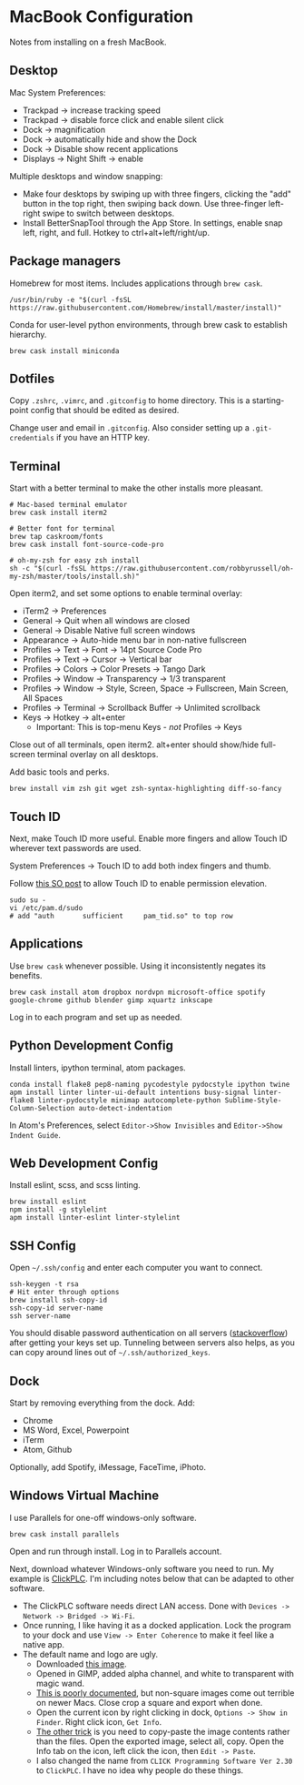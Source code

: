 MacBook Configuration
=====================

Notes from installing on a fresh MacBook.

Desktop
-------

Mac System Preferences:

 * Trackpad -> increase tracking speed
 * Trackpad -> disable force click and enable silent click
 * Dock -> magnification
 * Dock -> automatically hide and show the Dock
 * Dock -> Disable show recent applications
 * Displays -> Night Shift -> enable

Multiple desktops and window snapping:
 * Make four desktops by swiping up with three fingers, clicking the "add" button in the top right, then swiping back down. Use three-finger left-right swipe to switch between desktops.
 * Install BetterSnapTool through the App Store. In settings, enable snap left, right, and full. Hotkey to ctrl+alt+left/right/up.

Package managers
----------------

Homebrew for most items. Includes applications through `brew cask`.

```
/usr/bin/ruby -e "$(curl -fsSL https://raw.githubusercontent.com/Homebrew/install/master/install)"
```

Conda for user-level python environments, through brew cask to establish hierarchy.

```
brew cask install miniconda
```

Dotfiles
--------

Copy `.zshrc`, `.vimrc`, and `.gitconfig` to home directory. This is a starting-point config that should be edited as desired.

Change user and email in `.gitconfig`. Also consider setting up a `.git-credentials` if you have an HTTP key.

Terminal
--------

Start with a better terminal to make the other installs more pleasant.

```
# Mac-based terminal emulator
brew cask install iterm2

# Better font for terminal
brew tap caskroom/fonts
brew cask install font-source-code-pro

# oh-my-zsh for easy zsh install
sh -c "$(curl -fsSL https://raw.githubusercontent.com/robbyrussell/oh-my-zsh/master/tools/install.sh)"
```

Open iterm2, and set some options to enable terminal overlay:

 * iTerm2 -> Preferences
 * General -> Quit when all windows are closed
 * General -> Disable Native full screen windows
 * Appearance -> Auto-hide menu bar in non-native fullscreen
 * Profiles -> Text -> Font -> 14pt Source Code Pro
 * Profiles -> Text -> Cursor -> Vertical bar
 * Profiles -> Colors -> Color Presets -> Tango Dark
 * Profiles -> Window -> Transparency -> 1/3 transparent
 * Profiles -> Window -> Style, Screen, Space -> Fullscreen, Main Screen, All Spaces
 * Profiles -> Terminal -> Scrollback Buffer -> Unlimited scrollback
 * Keys -> Hotkey -> alt+enter
    - Important: This is top-menu Keys - *not* Profiles -> Keys

Close out of all terminals, open iterm2. alt+enter should show/hide full-screen terminal overlay on all desktops.

Add basic tools and perks.

```
brew install vim zsh git wget zsh-syntax-highlighting diff-so-fancy
```

Touch ID
--------

Next, make Touch ID more useful. Enable more fingers and allow Touch ID wherever
text passwords are used.

System Preferences -> Touch ID to add both index fingers and thumb.

Follow [this SO post](https://apple.stackexchange.com/a/306324/43814) to allow
Touch ID to enable permission elevation.

```
sudo su -
vi /etc/pam.d/sudo
# add "auth       sufficient     pam_tid.so" to top row
```

Applications
------------

Use `brew cask` whenever possible. Using it inconsistently negates its benefits.

```
brew cask install atom dropbox nordvpn microsoft-office spotify google-chrome github blender gimp xquartz inkscape
```

Log in to each program and set up as needed.

Python Development Config
-------------------------

Install linters, ipython terminal, atom packages.

```
conda install flake8 pep8-naming pycodestyle pydocstyle ipython twine
apm install linter linter-ui-default intentions busy-signal linter-flake8 linter-pydocstyle minimap autocomplete-python Sublime-Style-Column-Selection auto-detect-indentation
```

In Atom's Preferences, select `Editor->Show Invisibles` and `Editor->Show Indent Guide`.

Web Development Config
----------------------

Install eslint, scss, and scss linting.

```
brew install eslint
npm install -g stylelint
apm install linter-eslint linter-stylelint
```


SSH Config
----------

Open `~/.ssh/config` and enter each computer you want to connect.

```
ssh-keygen -t rsa
# Hit enter through options
brew install ssh-copy-id
ssh-copy-id server-name
ssh server-name
```

You should disable password authentication on all servers ([stackoverflow](https://stackoverflow.com/questions/20898384/ssh-disable-password-authentication)) after getting your keys set up. Tunneling between servers also helps, as you can copy around lines out of `~/.ssh/authorized_keys`.

Dock
----

Start by removing everything from the dock. Add:

 * Chrome
 * MS Word, Excel, Powerpoint
 * iTerm
 * Atom, Github

Optionally, add Spotify, iMessage, FaceTime, iPhoto.

Windows Virtual Machine
-----------------------

I use Parallels for one-off windows-only software.

```
brew cask install parallels
```

Open and run through install. Log in to Parallels account.

Next, download whatever Windows-only software you need to run. My example is
[ClickPLC](https://support.automationdirect.com/products/clickplcs.html). I'm
including notes below that can be adapted to other software.

 * The ClickPLC software needs direct LAN access. Done with `Devices -> Network -> Bridged -> Wi-Fi`.
 * Once running, I like having it as a docked application. Lock the program to your dock and use `View -> Enter Coherence` to make it feel like a native app.
 * The default name and logo are ugly.
   - Downloaded [this image](https://cdn.automationdirect.com/images/products/large/l_c011dred.jpg).
   - Opened in GIMP, added alpha channel, and white to transparent with magic wand.
   - [This is poorly documented](https://discussions.apple.com/thread/8562625), but non-square images come out terrible on newer Macs. Close crop a square and export when done.
   - Open the current icon by right clicking in dock, `Options -> Show in Finder`. Right click icon, `Get Info`.
   - [The other trick](https://superuser.com/questions/605830/mac-get-info-always-showing-png-icon-instead-of-the-icon) is you need to copy-paste the image contents rather than the files. Open the exported image, select all, copy. Open the Info tab on the icon, left click the icon, then `Edit -> Paste`.
   - I also changed the name from `CLICK Programming Software Ver 2.30` to `ClickPLC`. I have no idea why people do these things.
